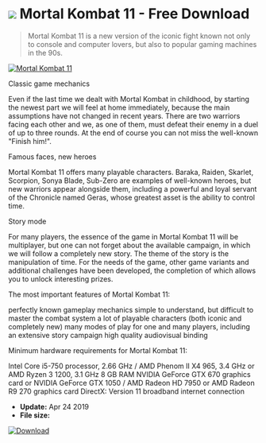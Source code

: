 # ![](https://cdn.softexe.net/static/icon/win.gif) Mortal Kombat 11  - Free Download

> Mortal Kombat 11 is a new version of the iconic fight known not only to console and computer lovers, but also to popular gaming machines in the 90s.

[![Mortal Kombat 11](https://gallery.dpcdn.pl/imgc/Tools/90939/g_-_420x350_1.5_-_x240e17ff-655e-4f31-9e8a-72d5c0e7c872.jpg)](https://softexe.net/win/games-entertainment/fighting/mortal-kombat-11:hbhR.html)

Classic game mechanics
 
 Even if the last time we dealt with Mortal Kombat in childhood, by starting the newest part we will feel at home immediately, because the main assumptions have not changed in recent years. There are two warriors facing each other and we, as one of them, must defeat their enemy in a duel of up to three rounds. At the end of course you can not miss the well-known "Finish him!".
 
 Famous faces, new heroes
 
 Mortal Kombat 11 offers many playable characters. Baraka, Raiden, Skarlet, Scorpion, Sonya Blade, Sub-Zero are examples of well-known heroes, but new warriors appear alongside them, including a powerful and loyal servant of the Chronicle named Geras, whose greatest asset is the ability to control time.
 
 Story mode
 
 For many players, the essence of the game in Mortal Kombat 11 will be multiplayer, but one can not forget about the available campaign, in which we will follow a completely new story. The theme of the story is the manipulation of time. For the needs of the game, other game variants and additional challenges have been developed, the completion of which allows you to unlock interesting prizes.
 
 The most important features of Mortal Kombat 11:
 
 perfectly known gameplay mechanics
 simple to understand, but difficult to master the combat system
 a lot of playable characters (both iconic and completely new)
 many modes of play for one and many players, including an extensive story campaign
 high quality audiovisual binding
 
 Minimum hardware requirements for Mortal Kombat 11:
 
 Intel Core i5-750 processor, 2.66 GHz / AMD Phenom II X4 965, 3.4 GHz or AMD Ryzen 3 1200, 3.1 GHz
 8 GB RAM
 NVIDIA GeForce GTX 670 graphics card or NVIDIA GeForce GTX 1050 / AMD Radeon HD 7950 or AMD Radeon R9 270 graphics card
 DirectX: Version 11
 broadband internet connection


- **Update:** Apr 24 2019
- **File size:** 

[![Download](https://cdn.softexe.net/static/img/download.png)](https://softexe.net/win/games-entertainment/fighting/mortal-kombat-11:hbhR.html)

